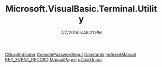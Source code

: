 ﻿---
title: Microsoft.VisualBasic.Terminal.Utility
date: 7/7/2016 5:46:21 PM
---

[CBusyIndicator](T-Microsoft.VisualBasic.Terminal.Utility.CBusyIndicator.html)
[ConsolePasswordInput](T-Microsoft.VisualBasic.Terminal.Utility.ConsolePasswordInput.html)
[Constants](T-Microsoft.VisualBasic.Terminal.Utility.Constants.html)
[IndexedManual](T-Microsoft.VisualBasic.Terminal.Utility.IndexedManual.html)
[KEY_EVENT_RECORD](T-Microsoft.VisualBasic.Terminal.Utility.KEY_EVENT_RECORD.html)
[ManualPages](T-Microsoft.VisualBasic.Terminal.Utility.ManualPages.html)
[uCharUnion](T-Microsoft.VisualBasic.Terminal.Utility.uCharUnion.html)
